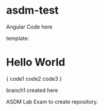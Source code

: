 # asdm-test

Angular Code here

template: <h1>Hello World</h1>
{
code1
code2
code3
}

branch1 created here

ASDM Lab Exam to create repository.
